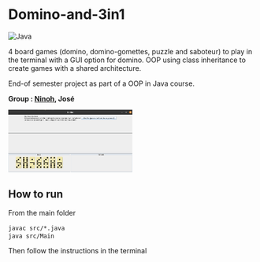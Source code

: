 # Domino-and-3in1
<img alt="Java" src="https://img.shields.io/badge/Java-%23ED8B00.svg?&style=flat-square&logo=java&logoColor=white"/>

4 board games (domino, domino-gomettes, puzzle and saboteur) to play in the terminal with a GUI option for domino. OOP using class inheritance to create games with a shared architecture.

End-of semester project as part of a OOP in Java course.

**Group : [Ninoh](https://github.com/ninohdasilva), José**

<img src="https://github.com/ninohdasilva/Domino-and-3in1/blob/master/GUI_Domino.png" width="50%"  />

## How to run 

From the main folder

```
javac src/*.java
java src/Main
```
Then follow the instructions in the terminal
